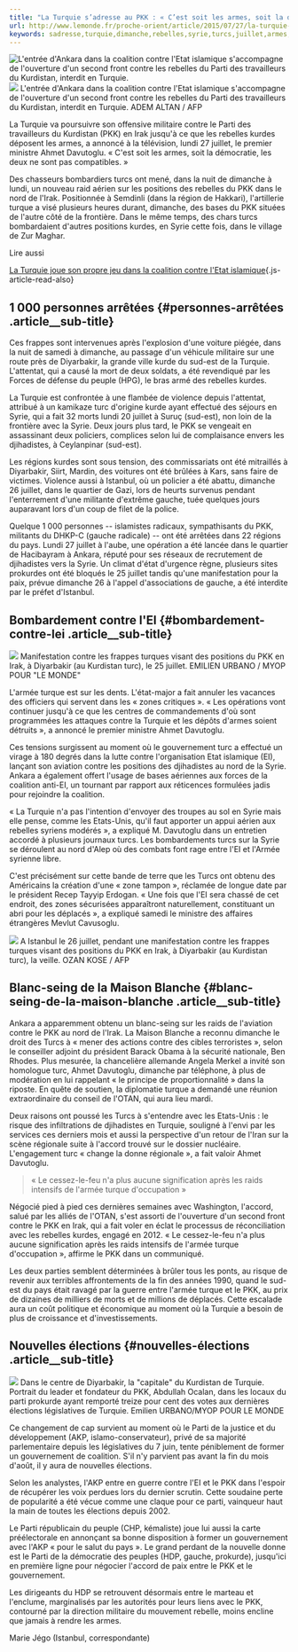 ```yaml
---
title: "La Turquie s’adresse au PKK : « C’est soit les armes, soit la démocratie »"
url: http://www.lemonde.fr/proche-orient/article/2015/07/27/la-turquie-lance-l-offensive-contre-les-kurdes_4700539_3218.html
keywords: sadresse,turquie,dimanche,rebelles,syrie,turcs,juillet,armes,démocratie,pkk,turque,turc,parti,cest
---
```

![L'entrée d'Ankara dans la coalition contre l'Etat islamique s'accompagne de l'ouverture d'un second front contre les rebelles du Parti des travailleurs du Kurdistan, interdit en Turquie.](https://img.lemde.fr/2015/07/27/0/0/4000/2666/688/0/60/0/d522491_17121-16gemoe.jpg) ![](https://img.lemde.fr/2015/07/27/0/0/4000/2666/688/0/60/0/d522491_17121-16gemoe.jpg) L'entrée d'Ankara dans la coalition contre l'Etat islamique s'accompagne de l'ouverture d'un second front contre les rebelles du Parti des travailleurs du Kurdistan, interdit en Turquie. ADEM ALTAN / AFP

La Turquie va poursuivre son offensive militaire contre le Parti des travailleurs du Kurdistan (PKK) en Irak jusqu'à ce que les rebelles kurdes déposent les armes, a annoncé à la télévision, lundi 27 juillet, le premier ministre Ahmet Davutoglu. « C'est soit les armes, soit la démocratie, les deux ne sont pas compatibles. »

Des chasseurs bombardiers turcs ont mené, dans la nuit de dimanche à lundi, un nouveau raid aérien sur les positions des rebelles du PKK dans le nord de l'Irak. Positionnée à Semdinli (dans la région de Hakkari), l'artillerie turque a visé plusieurs heures durant, dimanche, des bases du PKK situées de l'autre côté de la frontière. Dans le même temps, des chars turcs bombardaient d'autres positions kurdes, en Syrie cette fois, dans le village de Zur Maghar.

Lire aussi

[La Turquie joue son propre jeu dans la coalition contre l'Etat islamique](https://www.lemonde.fr/proche-orient/article/2015/07/25/la-turquie-joue-son-propre-jeu-dans-la-coalition-contre-l-etat-islamique_4698128_3218.html){.js-article-read-also}

1 000 personnes arrêtées {#personnes-arrêtées .article__sub-title}
------------------------

Ces frappes sont intervenues après l'explosion d'une voiture piégée, dans la nuit de samedi à dimanche, au passage d'un véhicule militaire sur une route près de Diyarbakir, la grande ville kurde du sud-est de la Turquie. L'attentat, qui a causé la mort de deux soldats, a été revendiqué par les Forces de défense du peuple (HPG), le bras armé des rebelles kurdes.

La Turquie est confrontée à une flambée de violence depuis l'attentat, attribué à un kamikaze turc d'origine kurde ayant effectué des séjours en Syrie, qui a fait 32 morts lundi 20 juillet à Suruç (sud-est), non loin de la frontière avec la Syrie. Deux jours plus tard, le PKK se vengeait en assassinant deux policiers, complices selon lui de complaisance envers les djihadistes, à Ceylanpinar (sud-est).

Les régions kurdes sont sous tension, des commissariats ont été mitraillés à Diyarbakir, Siirt, Mardin, des voitures ont été brûlées à Kars, sans faire de victimes. Violence aussi à Istanbul, où un policier a été abattu, dimanche 26 juillet, dans le quartier de Gazi, lors de heurts survenus pendant l'enterrement d'une militante d'extrême gauche, tuée quelques jours auparavant lors d'un coup de filet de la police.

Quelque 1 000 personnes -- islamistes radicaux, sympathisants du PKK, militants du DHKP-C (gauche radicale) -- ont été arrêtées dans 22 régions du pays. Lundi 27 juillet à l'aube, une opération a été lancée dans le quartier de Hacibayram à Ankara, réputé pour ses réseaux de recrutement de djihadistes vers la Syrie. Un climat d'état d'urgence règne, plusieurs sites prokurdes ont été bloqués le 25 juillet tandis qu'une manifestation pour la paix, prévue dimanche 26 à l'appel d'associations de gauche, a été interdite par le préfet d'Istanbul.

Bombardement contre l'EI {#bombardement-contre-lei .article__sub-title}
------------------------

![](https://img.lemde.fr/2015/07/27/0/0/5976/3992/688/0/60/0/52d9d1d_12357-qxv2xm.jpg) Manifestation contre les frappes turques visant des positions du PKK en Irak, à Diyarbakir (au Kurdistan turc), le 25 juillet. EMILIEN URBANO / MYOP POUR \"LE MONDE\"

L'armée turque est sur les dents. L'état-major a fait annuler les vacances des officiers qui servent dans les « zones critiques ». « Les opérations vont continuer jusqu'à ce que les centres de commandements d'où sont programmées les attaques contre la Turquie et les dépôts d'armes soient détruits », a annoncé le premier ministre Ahmet Davutoglu.

Ces tensions surgissent au moment où le gouvernement turc a effectué un virage à 180 degrés dans la lutte contre l'organisation Etat islamique (EI), lançant son aviation contre les positions des djihadistes au nord de la Syrie. Ankara a également offert l'usage de bases aériennes aux forces de la coalition anti-EI, un tournant par rapport aux réticences formulées jadis pour rejoindre la coalition.

« La Turquie n'a pas l'intention d'envoyer des troupes au sol en Syrie mais elle pense, comme les Etats-Unis, qu'il faut apporter un appui aérien aux rebelles syriens modérés », a expliqué M. Davutoglu dans un entretien accordé à plusieurs journaux turcs. Les bombardements turcs sur la Syrie se déroulent au nord d'Alep où des combats font rage entre l'EI et l'Armée syrienne libre.

C'est précisément sur cette bande de terre que les Turcs ont obtenu des Américains la création d'une « zone tampon », réclamée de longue date par le président Recep Tayyip Erdogan. « Une fois que l'EI sera chassé de cet endroit, des zones sécurisées apparaîtront naturellement, constituant un abri pour les déplacés », a expliqué samedi le ministre des affaires étrangères Mevlut Cavusoglu.

![](https://img.lemde.fr/2015/07/28/0/0/3500/2330/688/0/60/0/cb2912c_22808-1xadwna.jpg) A Istanbul le 26 juillet, pendant une manifestation contre les frappes turques visant des positions du PKK en Irak, à Diyarbakir (au Kurdistan turc), la veille. OZAN KOSE / AFP

Blanc-seing de la Maison Blanche {#blanc-seing-de-la-maison-blanche .article__sub-title}
--------------------------------

Ankara a apparemment obtenu un blanc-seing sur les raids de l'aviation contre le PKK au nord de l'Irak. La Maison Blanche a reconnu dimanche le droit des Turcs à « mener des actions contre des cibles terroristes », selon le conseiller adjoint du président Barack Obama à la sécurité nationale, Ben Rhodes. Plus mesurée, la chancelière allemande Angela Merkel a invité son homologue turc, Ahmet Davutoglu, dimanche par téléphone, à plus de modération en lui rappelant « le principe de proportionnalité » dans la riposte. En quête de soutien, la diplomatie turque a demandé une réunion extraordinaire du conseil de l'OTAN, qui aura lieu mardi.

Deux raisons ont poussé les Turcs à s'entendre avec les Etats-Unis : le risque des infiltrations de djihadistes en Turquie, souligné à l'envi par les services ces derniers mois et aussi la perspective d'un retour de l'Iran sur la scène régionale suite à l'accord trouvé sur le dossier nucléaire. L'engagement turc « change la donne régionale », a fait valoir ­Ahmet Davutoglu.

> « Le cessez-le-feu n'a plus aucune signification après les raids intensifs de l'armée turque d'occupation »

Négocié pied à pied ces dernières semaines avec Washington, l'accord, salué par les alliés de l'OTAN, s'est assorti de l'ouverture d'un second front contre le PKK en Irak, qui a fait voler en éclat le processus de réconciliation avec les rebelles kurdes, engagé en 2012. « Le cessez-le-feu n'a plus aucune signification après les raids intensifs de l'armée turque d'occupation », affirme le PKK dans un communiqué.

Les deux parties semblent déterminées à brûler tous les ponts, au risque de revenir aux terribles affrontements de la fin des années 1990, quand le sud-est du pays était ravagé par la guerre entre l'armée turque et le PKK, au prix de dizaines de milliers de morts et de millions de déplacés. Cette escalade aura un coût politique et économique au moment où la Turquie a besoin de plus de croissance et d'investissements.

Nouvelles élections {#nouvelles-élections .article__sub-title}
-------------------

![](https://img.lemde.fr/2015/07/27/0/0/5976/3992/688/0/60/0/dd75504_12335-1etmhig.jpg) Dans le centre de Diyarbakir, la \"capitale\" du Kurdistan de Turquie. Portrait du leader et fondateur du PKK, Abdullah Ocalan, dans les locaux du parti prokurde ayant remporté treize pour cent des votes aux dernières élections législatives de Turquie. Emilien URBANO/MYOP POUR LE MONDE

Ce changement de cap survient au moment où le Parti de la justice et du développement (AKP, islamo-conservateur), privé de sa majorité parlementaire depuis les législatives du 7 juin, tente péniblement de former un gouvernement de coalition. S'il n'y parvient pas avant la fin du mois d'août, il y aura de nouvelles élections.

Selon les analystes, l'AKP entre en guerre contre l'EI et le PKK dans l'espoir de récupérer les voix perdues lors du dernier scrutin. Cette soudaine perte de popularité a été vécue comme une claque pour ce parti, vainqueur haut la main de toutes les élections depuis 2002.

Le Parti républicain du peuple (CHP, kémaliste) joue lui aussi la carte préélectorale en annonçant sa bonne disposition à former un gouvernement avec l'AKP « pour le salut du pays ». Le grand perdant de la nouvelle donne est le Parti de la démocratie des peuples (HDP, gauche, prokurde), jusqu'ici en première ligne pour négocier l'accord de paix entre le PKK et le gouvernement.

Les dirigeants du HDP se retrouvent désormais entre le marteau et l'enclume, marginalisés par les autorités pour leurs liens avec le PKK, contourné par la direction militaire du mouvement rebelle, moins encline que jamais à rendre les armes.

Marie Jégo (Istanbul, correspondante)
